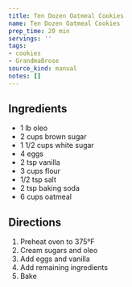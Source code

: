 ```yaml
---
title: Ten Dozen Oatmeal Cookies
name: Ten Dozen Oatmeal Cookies
prep_time: 20 min
servings: ''
tags:
- cookies
- GrandmaBrose
source_kind: manual
notes: []
---
```


## Ingredients
- 1 lb oleo
- 2 cups brown sugar
- 1 1/2 cups white sugar
- 4 eggs
- 2 tsp vanilla
- 3 cups flour
- 1/2 tsp salt
- 2 tsp baking soda
- 6 cups oatmeal


## Directions
1. Preheat oven to 375°F
2. Cream sugars and oleo
3. Add eggs and vanilla
4. Add remaining ingredients
5. Bake
